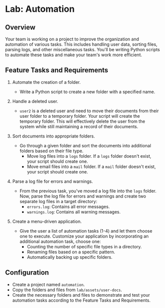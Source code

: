 # Lab: Automation

## Overview

Your team is working on a project to improve the organization and automation of various tasks. This includes handling user data, sorting files, parsing logs, and other miscellaneous tasks. You'll be writing Python scripts to automate these tasks and make your team's work more efficient.

## Feature Tasks and Requirements

1. Automate the creation of a folder.
   - Write a Python script to create a new folder with a specified name.

2. Handle a deleted user.
   - `user2` is a deleted user and need to move their documents from their user folder to a temporary folder. Your script will create the temporary folder. This will effectively delete the user from the system while still maintaining a record of their documents.

3. Sort documents into appropriate folders.
   - Go through a given folder and sort the documents into additional folders based on their file type.
     - Move log files into a `logs` folder. If a `logs` folder doesn't exist, your script should create one.
     - Move email files into a `mail` folder. If a `mail` folder doesn't exist, your script should create one.

4. Parse a log file for errors and warnings.
   - From the previous task, you've moved a log file into the `logs` folder. Now, parse the log file for errors and warnings and create two separate log files in a target directory:
     - `errors.log`: Contains all error messages.
     - `warnings.log`: Contains all warning messages.

5. Create a menu-driven application.
   - Give the user a list of automation tasks (1-4) and let them choose one to execute. Customize your application by incorporating an additional automation task, choose one:
     - Counting the number of specific file types in a directory.
     - Renaming files based on a specific pattern.
     - Automatically backing up specific folders.

## Configuration

- Create a project named `automation`.
- Copy the folders and files from `lab/assets/user-docs`.
- Create the necessary folders and files to demonstrate and test your automation tasks according to the Feature Tasks and Requirements.
